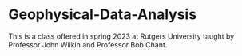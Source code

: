 # Geophysical-Data-Analysis
This is a class offered in spring 2023 at Rutgers University taught by Professor John Wilkin and Professor Bob Chant.
